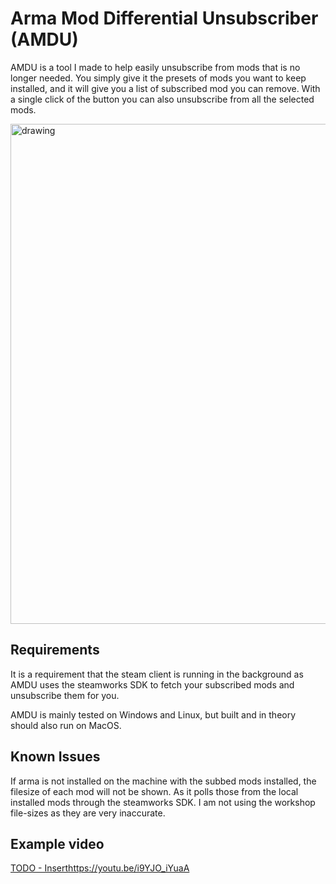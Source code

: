 # Arma Mod Differential Unsubscriber (AMDU)

AMDU is a tool I made to help easily unsubscribe from mods that is no longer needed. You simply give it the presets of mods you want to 
keep installed, and it will give you a list of subscribed mod you can remove. With a single click of the button you can 
also unsubscribe from all the selected mods.

<img src="https://github.com/Crowdedlight/AMDU/assets/7889925/6107fdb5-1743-42c6-a509-ae3efe09f3b2" alt="drawing" width="800"/>


## Requirements
It is a requirement that the steam client is running in the background as AMDU uses the steamworks SDK to fetch your
subscribed mods and unsubscribe them for you.   

AMDU is mainly tested on Windows and Linux, but built and in theory should also run on MacOS. 

## Known Issues
If arma is not installed on the machine with the subbed mods installed, the filesize of each mod will not be shown. 
As it polls those from the local installed mods through the steamworks SDK. I am not using the workshop file-sizes as 
they are very inaccurate. 

## Example video
[TODO - Insert](https://youtu.be/i9YJO_iYuaA)https://youtu.be/i9YJO_iYuaA
